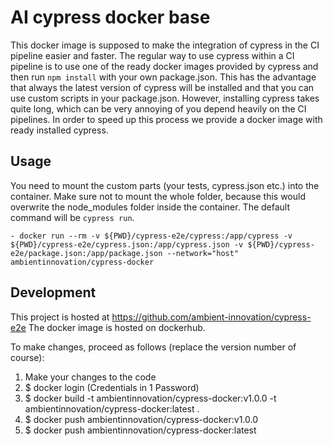 # AI cypress docker base

This docker image is supposed to make the integration of cypress in the CI pipeline easier and faster.
The regular way to use cypress within a CI pipeline is to use one of the ready docker images provided by cypress
and then run `npm install` with your own package.json. This has the advantage that always the latest version of
cypress will be installed and that you can use custom scripts in your package.json. However, installing cypress takes
quite long, which can be very annoying of you depend heavily on the CI pipelines. In order to speed up this process
we provide a docker image with ready installed cypress.

## Usage

You need to mount the custom parts (your tests, cypress.json etc.) into the container. 
Make sure not to mount the whole folder, because this would overwrite the node_modules folder inside the container.
The default command will be `cypress run`.

```
- docker run --rm -v ${PWD}/cypress-e2e/cypress:/app/cypress -v ${PWD}/cypress-e2e/cypress.json:/app/cypress.json -v ${PWD}/cypress-e2e/package.json:/app/package.json --network="host" ambientinnovation/cypress-docker

```

## Development

This project is hosted at https://github.com/ambient-innovation/cypress-e2e
The docker image is hosted on dockerhub.

To make changes, proceed as follows (replace the version number of course):

1. Make your changes to the code
2. $ docker login (Credentials in 1 Password)
3. $ docker build -t ambientinnovation/cypress-docker:v1.0.0 -t ambientinnovation/cypress-docker:latest .
4. $ docker push ambientinnovation/cypress-docker:v1.0.0
5. $ docker push ambientinnovation/cypress-docker:latest